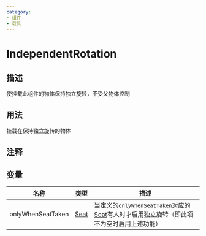 ```yaml
---
category: 
- 组件
- 载具
---
```

# IndependentRotation

## 描述

使挂载此组件的物体保持独立旋转，不受父物体控制

## 用法
挂载在保持独立旋转的物体
## 注释

## 变量
| 名称 | 类型 | 描述 |
| ----------- | ----------- | ----------- |
| onlyWhenSeatTaken | [Seat](./Seat.md) | 当定义的`onlyWhenSeatTaken`对应的[Seat](./Seat.md)有人时才启用独立旋转（即此项不为空时启用上述功能） |
